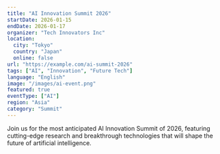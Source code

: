 ```yaml
---
title: "AI Innovation Summit 2026"
startDate: 2026-01-15
endDate: 2026-01-17
organizer: "Tech Innovators Inc"
location:
  city: "Tokyo"
  country: "Japan"
  online: false
url: "https://example.com/ai-summit-2026"
tags: ["AI", "Innovation", "Future Tech"]
language: "English"
image: "/images/ai-event.png"
featured: true
eventType: ["AI"]
region: "Asia"
category: "Summit"
---
```


Join us for the most anticipated AI Innovation Summit of 2026, featuring cutting-edge research and breakthrough technologies that will shape the future of artificial intelligence.